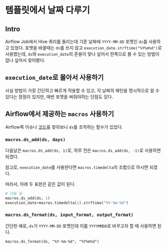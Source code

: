 # 템플릿에서 날짜 다루기


## Intro
Airflow Job에서 Hive 쿼리를 돌리는데 기준 날짜에 `YYYY-MM-DD` 포멧인 `ds`를 사용하고 있었다.
포멧을 바꿀때는 `ds`를 쓰지 않고 `execution_date.strftime("%Y%m%d")`로 사용했는데, `ds`와 `execution_date`의 혼용이 맞나 싶어서 한쪽으로 몰 수 있는 방법이 없나 싶어서 찾아봤다.

## `execution_date`로 몰아서 사용하기
사실 방법이 가장 간단하고 빠르게 적용할 수 있고, 각 날짜의 패턴을 명시적으로 알 수 있다는 장점이 있지만, 매번 포멧을 써줘야하는 단점도 있다.

## Airflow에서 제공하는 `macros` 사용하기
Airflow쪽 이슈나 [코드](https://github.com/airbnb/airflow/blob/58029df26efb58e75e82fe032a60532a25dc93d8/airflow/macros/__init__.py)를 찾아보니 `ds`를 조작하는 함수가 있었다.

### `macros.ds_add(ds, days)`

다음날은 `macros.ds_add(ds, 1)`로, 하루 전은 `macros.ds_add(ds, -1)`로 사용하면 되겠다.

참고로, `execution_date`를 사용한다면 `macros.timedelta`의 조합으로 하시면 되겠다.

따라서, 아래 두 표현은 같은 값이 된다.

```py
# 다음 날
macros.ds_add(ds, 1)
execution_date+macros.timedelta(1).strftime("%Y-%m-%d")
```

### `macros.ds_format(ds, input_format, output_format)`
간단한 예로, `ds`가 `YYYY-MM-DD` 포멧인데 이를 `YYYYMMDD`로 바꾸고자 할 때 사용하면 된다.

`macros.ds_format(ds, "%Y-%m-%d", "%Y%m%d")`